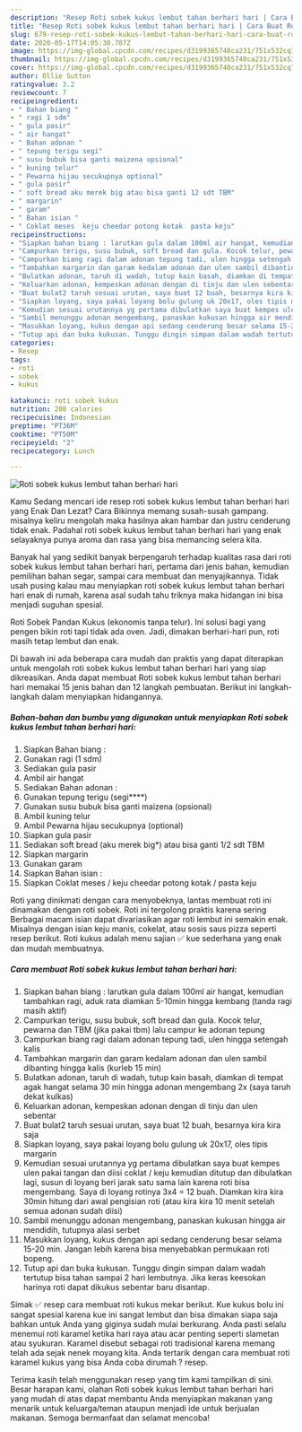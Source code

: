 ```yaml
---
description: "Resep Roti sobek kukus lembut tahan berhari hari | Cara Buat Roti sobek kukus lembut tahan berhari hari Yang Lezat Sekali"
title: "Resep Roti sobek kukus lembut tahan berhari hari | Cara Buat Roti sobek kukus lembut tahan berhari hari Yang Lezat Sekali"
slug: 679-resep-roti-sobek-kukus-lembut-tahan-berhari-hari-cara-buat-roti-sobek-kukus-lembut-tahan-berhari-hari-yang-lezat-sekali
date: 2020-05-17T14:05:30.787Z
image: https://img-global.cpcdn.com/recipes/d3199365740ca231/751x532cq70/roti-sobek-kukus-lembut-tahan-berhari-hari-foto-resep-utama.jpg
thumbnail: https://img-global.cpcdn.com/recipes/d3199365740ca231/751x532cq70/roti-sobek-kukus-lembut-tahan-berhari-hari-foto-resep-utama.jpg
cover: https://img-global.cpcdn.com/recipes/d3199365740ca231/751x532cq70/roti-sobek-kukus-lembut-tahan-berhari-hari-foto-resep-utama.jpg
author: Ollie Sutton
ratingvalue: 3.2
reviewcount: 7
recipeingredient:
- " Bahan biang "
- " ragi 1 sdm"
- " gula pasir"
- " air hangat"
- " Bahan adonan "
- " tepung terigu segi"
- " susu bubuk bisa ganti maizena opsional"
- " kuning telur"
- " Pewarna hijau secukupnya optional"
- " gula pasir"
- " soft bread aku merek big atau bisa ganti 12 sdt TBM"
- " margarin"
- " garam"
- " Bahan isian "
- " Coklat meses  keju cheedar potong kotak  pasta keju"
recipeinstructions:
- "Siapkan bahan biang : larutkan gula dalam 100ml air hangat, kemudian tambahkan ragi, aduk rata diamkan 5-10min hingga kembang (tanda ragi masih aktif)"
- "Campurkan terigu, susu bubuk, soft bread dan gula. Kocok telur, pewarna dan TBM (jika pakai tbm) lalu campur ke adonan tepung"
- "Campurkan biang ragi dalam adonan tepung tadi, ulen hingga setengah kalis"
- "Tambahkan margarin dan garam kedalam adonan dan ulen sambil dibanting hingga kalis (kurleb 15 min)"
- "Bulatkan adonan, taruh di wadah, tutup kain basah, diamkan di tempat agak hangat selama 30 min hingga adonan mengembang 2x (saya taruh dekat kulkas)"
- "Keluarkan adonan, kempeskan adonan dengan di tinju dan ulen sebentar"
- "Buat bulat2 taruh sesuai urutan, saya buat 12 buah, besarnya kira kira saja"
- "Siapkan loyang, saya pakai loyang bolu gulung uk 20x17, oles tipis margarin"
- "Kemudian sesuai urutannya yg pertama dibulatkan saya buat kempes ulen pakai tangan dan diisi coklat / keju kemudian ditutup dan dibulatkan lagi, susun di loyang beri jarak satu sama lain karena roti bisa mengembang. Saya di loyang rotinya 3x4 = 12 buah. Diamkan kira kira 30min hitung dari awal pengisian roti (atau kira kira 10 menit setelah semua adonan sudah diisi)"
- "Sambil menunggu adonan mengembang, panaskan kukusan hingga air mendidih, tutupnya alasi serbet"
- "Masukkan loyang, kukus dengan api sedang cenderung besar selama 15-20 min. Jangan lebih karena bisa menyebabkan permukaan roti bopeng."
- "Tutup api dan buka kukusan. Tunggu dingin simpan dalam wadah tertutup bisa tahan sampai 2 hari lembutnya. Jika keras keesokan harinya roti dapat dikukus sebentar baru disantap."
categories:
- Resep
tags:
- roti
- sobek
- kukus

katakunci: roti sobek kukus 
nutrition: 208 calories
recipecuisine: Indonesian
preptime: "PT36M"
cooktime: "PT50M"
recipeyield: "2"
recipecategory: Lunch

---
```



![Roti sobek kukus lembut tahan berhari hari](https://img-global.cpcdn.com/recipes/d3199365740ca231/751x532cq70/roti-sobek-kukus-lembut-tahan-berhari-hari-foto-resep-utama.jpg)

Kamu Sedang mencari ide resep roti sobek kukus lembut tahan berhari hari yang Enak Dan Lezat? Cara Bikinnya memang susah-susah gampang. misalnya keliru mengolah maka hasilnya akan hambar dan justru cenderung tidak enak. Padahal roti sobek kukus lembut tahan berhari hari yang enak selayaknya punya aroma dan rasa yang bisa memancing selera kita.

Banyak hal yang sedikit banyak berpengaruh terhadap kualitas rasa dari roti sobek kukus lembut tahan berhari hari, pertama dari jenis bahan, kemudian pemilihan bahan segar, sampai cara membuat dan menyajikannya. Tidak usah pusing kalau mau menyiapkan roti sobek kukus lembut tahan berhari hari enak di rumah, karena asal sudah tahu triknya maka hidangan ini bisa menjadi suguhan spesial.

Roti Sobek Pandan Kukus (ekonomis tanpa telur). Ini solusi bagi yang pengen bikin roti tapi tidak ada oven. Jadi, dimakan berhari-hari pun, roti masih tetap lembut dan enak.


Di bawah ini ada beberapa cara mudah dan praktis yang dapat diterapkan untuk mengolah roti sobek kukus lembut tahan berhari hari yang siap dikreasikan. Anda dapat membuat Roti sobek kukus lembut tahan berhari hari memakai 15 jenis bahan dan 12 langkah pembuatan. Berikut ini langkah-langkah dalam menyiapkan hidangannya.

<!--inarticleads1-->

##### Bahan-bahan dan bumbu yang digunakan untuk menyiapkan Roti sobek kukus lembut tahan berhari hari:

1. Siapkan  Bahan biang :
1. Gunakan  ragi (1 sdm)
1. Sediakan  gula pasir
1. Ambil  air hangat
1. Sediakan  Bahan adonan :
1. Gunakan  tepung terigu (segi****)
1. Gunakan  susu bubuk bisa ganti maizena (opsional)
1. Ambil  kuning telur
1. Ambil  Pewarna hijau secukupnya (optional)
1. Siapkan  gula pasir
1. Sediakan  soft bread (aku merek big*) atau bisa ganti 1/2 sdt TBM
1. Siapkan  margarin
1. Gunakan  garam
1. Siapkan  Bahan isian :
1. Siapkan  Coklat meses / keju cheedar potong kotak / pasta keju


Roti yang dinikmati dengan cara menyobeknya, lantas membuat roti ini dinamakan dengan roti sobek. Roti ini tergolong praktis karena sering Berbagai macam isian dapat divariasikan agar roti lembut ini semakin enak. Misalnya dengan isian keju manis, cokelat, atau sosis saus pizza seperti resep berikut. Roti kukus adalah menu sajian ✅ kue sederhana yang enak dan mudah membuatnya. 

<!--inarticleads2-->

##### Cara membuat Roti sobek kukus lembut tahan berhari hari:

1. Siapkan bahan biang : larutkan gula dalam 100ml air hangat, kemudian tambahkan ragi, aduk rata diamkan 5-10min hingga kembang (tanda ragi masih aktif)
1. Campurkan terigu, susu bubuk, soft bread dan gula. Kocok telur, pewarna dan TBM (jika pakai tbm) lalu campur ke adonan tepung
1. Campurkan biang ragi dalam adonan tepung tadi, ulen hingga setengah kalis
1. Tambahkan margarin dan garam kedalam adonan dan ulen sambil dibanting hingga kalis (kurleb 15 min)
1. Bulatkan adonan, taruh di wadah, tutup kain basah, diamkan di tempat agak hangat selama 30 min hingga adonan mengembang 2x (saya taruh dekat kulkas)
1. Keluarkan adonan, kempeskan adonan dengan di tinju dan ulen sebentar
1. Buat bulat2 taruh sesuai urutan, saya buat 12 buah, besarnya kira kira saja
1. Siapkan loyang, saya pakai loyang bolu gulung uk 20x17, oles tipis margarin
1. Kemudian sesuai urutannya yg pertama dibulatkan saya buat kempes ulen pakai tangan dan diisi coklat / keju kemudian ditutup dan dibulatkan lagi, susun di loyang beri jarak satu sama lain karena roti bisa mengembang. Saya di loyang rotinya 3x4 = 12 buah. Diamkan kira kira 30min hitung dari awal pengisian roti (atau kira kira 10 menit setelah semua adonan sudah diisi)
1. Sambil menunggu adonan mengembang, panaskan kukusan hingga air mendidih, tutupnya alasi serbet
1. Masukkan loyang, kukus dengan api sedang cenderung besar selama 15-20 min. Jangan lebih karena bisa menyebabkan permukaan roti bopeng.
1. Tutup api dan buka kukusan. Tunggu dingin simpan dalam wadah tertutup bisa tahan sampai 2 hari lembutnya. Jika keras keesokan harinya roti dapat dikukus sebentar baru disantap.


Simak ✅ resep cara membuat roti kukus mekar berikut. Kue kukus bolu ini sangat spesial karena kue ini sangat lembut dan bisa dimakan siapa saja bahkan untuk Anda yang giginya sudah mulai berkurang. Anda pasti selalu menemui roti karamel ketika hari raya atau acar penting seperti slametan atau syukuran. Karamel disebut sebagai roti tradisional karena memang telah ada sejak nenek moyang kita. Anda tertarik dengan cara membuat roti karamel kukus yang bisa Anda coba dirumah ? resep. 

Terima kasih telah menggunakan resep yang tim kami tampilkan di sini. Besar harapan kami, olahan Roti sobek kukus lembut tahan berhari hari yang mudah di atas dapat membantu Anda menyiapkan makanan yang menarik untuk keluarga/teman ataupun menjadi ide untuk berjualan makanan. Semoga bermanfaat dan selamat mencoba!
